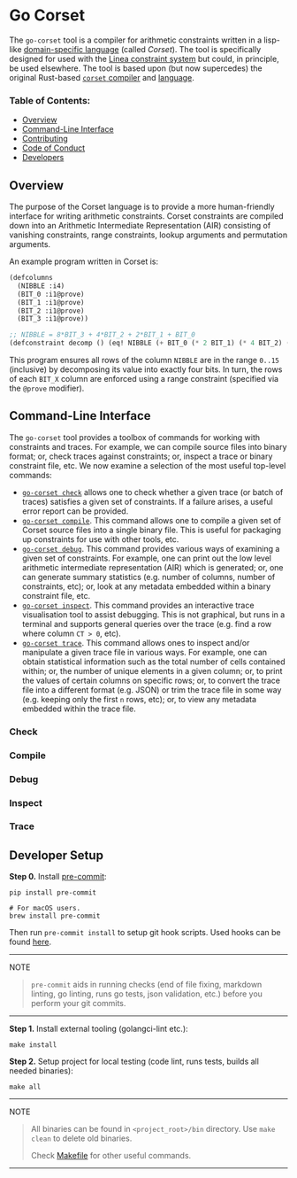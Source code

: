 # Go Corset

The `go-corset` tool is a compiler for arithmetic constraints written
in a lisp-like [domain-specific
language](https://en.wikipedia.org/wiki/Domain-specific_language)
(called _Corset_).  The tool is specifically designed for used with
the [Linea constraint
system](https://github.com/Consensys/linea-constraints/) but could, in
principle, be used elsewhere.  The tool is based upon (but now
supercedes) the original Rust-based [`corset`
compiler](https://github.com/Consensys/corset) and
[language](https://github.com/Consensys/corset/wiki/The-Corset-Language).

### Table of Contents:

- [Overview](#overview)
- [Command-Line Interface](#command-line-interface)
- [Contributing](CONTRIBUTING.md)
- [Code of Conduct](CODE_OF_CONDUCT.md)
- [Developers](#developer-setup)

## Overview

The purpose of the Corset language is to provide a more human-friendly
interface for writing arithmetic constraints.  Corset constraints are
compiled down into an Arithmetic Intermediate Representation (AIR)
consisting of vanishing constraints, range constraints, lookup
arguments and permutation arguments.

An example program written in Corset is:

```lisp
(defcolumns
  (NIBBLE :i4)
  (BIT_0 :i1@prove)
  (BIT_1 :i1@prove)
  (BIT_2 :i1@prove)
  (BIT_3 :i1@prove))

;; NIBBLE = 8*BIT_3 + 4*BIT_2 + 2*BIT_1 + BIT_0
(defconstraint decomp () (eq! NIBBLE (+ BIT_0 (* 2 BIT_1) (* 4 BIT_2) (* 8 BIT_3))))
```

This program ensures all rows of the column `NIBBLE` are in the range
`0..15` (inclusive) by decomposing its value into exactly four bits.
In turn, the rows of each `BIT_X` column are enforced using a range
constraint (specified via the `@prove` modifier).

## Command-Line Interface

The `go-corset` tool provides a toolbox of commands for working with
constraints and traces.  For example, we can compile source files into
binary format; or, check traces against constraints; or, inspect a
trace or binary constraint file, etc.  We now examine a selection of
the most useful top-level commands:

- [`go-corset check`](#check) allows one to check whether a given
  trace (or batch of traces) satisfies a given set of constraints.  If
  a failure arises, a useful error report can be provided.
- [`go-corset compile`](#compile).  This command allows one to compile a given set
  of Corset source files into a single binary file.  This is useful
  for packaging up constraints for use with other tools, etc.
- [`go-corset debug`](#debug).  This command provides various ways of examining a
  given set of constraints.  For example, one can print out the low
  level arithmetic intermediate representation (AIR) which is
  generated; or, one can generate summary statistics (e.g. number of
  columns, number of constraints, etc); or, look at any metadata
  embedded within a binary constraint file, etc.
- [`go-corset inspect`](#inspect).  This command provides an interactive trace
  visualisation tool to assist debugging.  This is not graphical, but
  runs in a terminal and supports general queries over the trace
  (e.g. find a row where column `CT > 0`, etc).
- [`go-corset trace`](#trace).  This command allows ones to inspect and/or
  manipulate a given trace file in various ways.  For example, one can
  obtain statistical information such as the total number of cells
  contained within; or, the number of unique elements in a given
  column; or, to print the values of certain columns on specific rows;
  or, to convert the trace file into a different format (e.g. JSON) or
  trim the trace file in some way (e.g. keeping only the first `n`
  rows, etc); or, to view any metadata embedded within the trace file.

### Check

### Compile

### Debug

### Inspect

### Trace

## Developer Setup

**Step 0.** Install [pre-commit](https://pre-commit.com/):

```shell
pip install pre-commit

# For macOS users.
brew install pre-commit
```

Then run `pre-commit install` to setup git hook scripts.
Used hooks can be found [here](.pre-commit-config.yaml).

______________________________________________________________________

NOTE

> `pre-commit` aids in running checks (end of file fixing,
> markdown linting, go linting, runs go tests, json validation, etc.)
> before you perform your git commits.

______________________________________________________________________

**Step 1.** Install external tooling (golangci-lint etc.):

```shell script
make install
```

**Step 2.** Setup project for local testing (code lint, runs tests, builds all needed binaries):

```shell script
make all
```

______________________________________________________________________

NOTE

> All binaries can be found in `<project_root>/bin` directory.
> Use `make clean` to delete old binaries.
>
> Check [Makefile](Makefile) for other useful commands.

______________________________________________________________________

